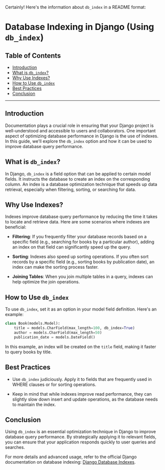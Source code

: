 Certainly! Here's the information about `db_index` in a README format:

# Database Indexing in Django (Using `db_index`)

## Table of Contents

- [Introduction](#introduction)
- [What is `db_index`?](#what-is-db_index)
- [Why Use Indexes?](#why-use-indexes)
- [How to Use `db_index`](#how-to-use-db_index)
- [Best Practices](#best-practices)
- [Conclusion](#conclusion)

---

## Introduction

Documentation plays a crucial role in ensuring that your Django project is well-understood and accessible to users and collaborators. One important aspect of optimizing database performance in Django is the use of indexes. In this guide, we'll explore the `db_index` option and how it can be used to improve database query performance.

## What is `db_index`?

In Django, `db_index` is a field option that can be applied to certain model fields. It instructs the database to create an index on the corresponding column. An index is a database optimization technique that speeds up data retrieval, especially when filtering, sorting, or searching for data.

## Why Use Indexes?

Indexes improve database query performance by reducing the time it takes to locate and retrieve data. Here are some scenarios where indexes are beneficial:

- **Filtering**: If you frequently filter your database records based on a specific field (e.g., searching for books by a particular author), adding an index on that field can significantly speed up the query.

- **Sorting**: Indexes also speed up sorting operations. If you often sort records by a specific field (e.g., sorting books by publication date), an index can make the sorting process faster.

- **Joining Tables**: When you join multiple tables in a query, indexes can help optimize the join operations.

## How to Use `db_index`

To use `db_index`, set it as an option in your model field definition. Here's an example:

```python
class Book(models.Model):
    title = models.CharField(max_length=100, db_index=True)
    author = models.CharField(max_length=50)
    publication_date = models.DateField()
```

In this example, an index will be created on the `title` field, making it faster to query books by title.

## Best Practices

- Use `db_index` judiciously. Apply it to fields that are frequently used in WHERE clauses or for sorting operations.

- Keep in mind that while indexes improve read performance, they can slightly slow down insert and update operations, as the database needs to maintain the index.

## Conclusion

Using `db_index` is an essential optimization technique in Django to improve database query performance. By strategically applying it to relevant fields, you can ensure that your application responds quickly to user queries and searches.

For more details and advanced usage, refer to the official Django documentation on database indexing: [Django Database Indexes](https://docs.djangoproject.com/en/4.1/ref/models/options/#index-together).
